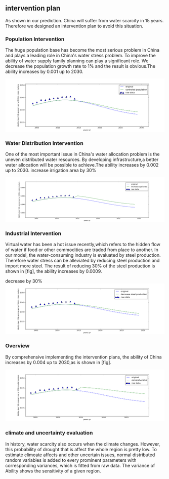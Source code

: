 ## intervention plan
As shown in our prediction. China will suffer from water scarcity in 15 years. Therefore we designed an intervention plan to avoid this situation. 

### Population Intervention
The huge population base has become the most serious problem in China and plays a leading role in China's water stress problem. To improve the ability of water supply family planning can play a significant role.  We decrease the population growth rate to 1% and the result is obvious.The ability increases by 0.001 up to 2030.

![](imag/popcontrol.png)

### Water Distribution Intervention
One of the most important issue in China's water allocation problem is the uneven distributed water resources. By developing infrastructure,a better water allocation will be possible to achieve.The ability increases by 0.002 up to 2030.
increase irrigation area by 30%

![](imag/icrarea.png)

### Industrial Intervention
Virtual water has been a hot issue recently,which refers to the hidden flow of water if food or other commodities are traded from place to another. In our model, the water-consuming industry is evaluated by steel production. Therefore water stress can be alleviated by reducing steel production and import more steel. The result of reducing 30% of the steel production is shown in [fig], the ability increases by 0.0009.

decrease by 30%
![](imag/drssteel.png)

### Overview
By comprehensive implementing the intervention plans, the ability of China increases by 0.004 up to 2030,as is shown in [fig].

![](imag/comprehensive.png)


### climate and uncertainty evaluation
In history, water scarcity also occurs when the climate changes. However, this probability of drought that is affect the whole region is pretty low. To estimate climeate affects and other uncertain issues, normal distributed random variables is added to every prominent parameters with corresponding variances, which is fitted from raw data. The variance of Ability shows the sensitivity of a given region.
